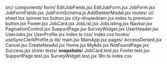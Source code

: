src/
  components/
    form/
      EditJobFields.jsx
      EditJobForm.jsx
      JobForm.jsx
      JobFormFields.jsx
      JobFormSchema.js
      AddSeekerModal.jsx
    routes/
    ui/
      sheet.tsx
      spinner.tsx
      button.jsx
      city-dropwdown.jsx
      index.ts
      premium-button.jsx
    Footer.jsx
    JobCard.jsx
    JobList.jsx
    JobListing.jsx
    Navbar.jsx
    PaginationControl.jsx
    SupportPage.jsx
    SurveyWidget.jsx
    UserHeader.jsx
    UserJobs.jsx
    UserProfile.jsx
    index.ts
  css/
    index.css
  hooks/
    useSyncClerkProfile.js
  lib/
  main.jsx
  MainApp.jsx
  pages/
    AccessDenied.jsx
    Cancel.jsx
    CreateNewAd.jsx
    Home.jsx
    MyAds.jsx
    NotFoundPage.jsx
    Success.jsx
  store/
  tests/
    __snapshots__/
    JobCard.test.jsx
    Footer.test.jsx
    SupportPage.test.jsx
    SurveyWidget.test.jsx
  18n.ts
  index.css 